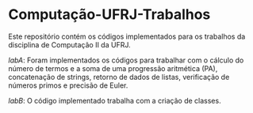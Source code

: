 # Computação-UFRJ-Trabalhos

Este repositório contém os códigos implementados para os trabalhos da disciplina de Computação II da UFRJ. 

*labA*: Foram implementados os códigos para trabalhar com o cálculo do número de termos e a soma de uma progressão aritmética (PA), concatenação de strings, retorno de dados de listas, verificação de números primos e precisão de Euler. 

*labB*: O código implementado trabalha com a criação de classes. 

